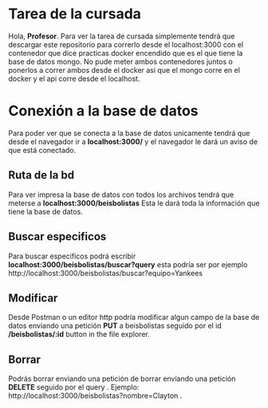 # Tarea de la cursada

Hola, **Profesor**. Para ver la tarea de cursada simplemente tendrá que descargar este repositorio para correrlo desde el localhost:3000 con el contenedor que dice practicas docker encendido que es el que tiene la base de datos mongo. No pude meter ambos contenedores juntos o ponerlos a correr ambos desde el docker asi que el mongo corre en el docker y el api corre desde el localhost. 


# Conexión a la base de datos

Para poder ver que se conecta a la base de datos unicamente tendrá que desde el navegador ir a  **localhost:3000/** y el navegador le dará un aviso de que está conectado. 

## Ruta de la bd

Para ver impresa la base de datos con todos los archivos tendrá que meterse a **localhost:3000/beisbolistas** Esta le dará toda la información que tiene la base de datos.

## Buscar especificos

Para buscar especificos podrá escribir **localhost:3000/beisbolistas/buscar?query** esta podría ser por ejemplo http://localhost:3000/beisbolistas/buscar?equipo=Yankees

## Modificar

Desde Postman o un editor http podría modificar algun campo de la base de datos enviando una petición **PUT** a beisbolistas seguido por el id **/beisbolistas/:id** button in the file explorer.

## Borrar 

Podrás borrar enviando una petición de borrar enviando una petición **DELETE** seguido por el query . Ejemplo:   
 http://localhost:3000/beisbolistas?nombre=Clayton  .